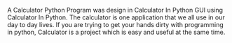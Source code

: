A Calculator Python Program was design in Calculator In Python GUI using Calculator In Python. 
The calculator is one application that we all use in our day to day lives. 
If you are trying to get your hands dirty with programming in python, Calculator is a project which is easy and useful at the same time.
